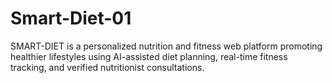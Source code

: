# Smart-Diet-01
SMART-DIET is a personalized nutrition and fitness web platform promoting healthier lifestyles using AI-assisted diet planning, real-time fitness tracking, and verified nutritionist consultations.
